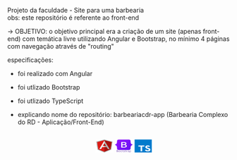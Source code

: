 Projeto da faculdade - Site para uma barbearia <br>
obs: este repositório é referente ao front-end

-> OBJETIVO: o objetivo principal era a criação de um site (apenas front-end) com temática livre utilizando Angular e Bootstrap, no mínimo 4 páginas com navegação através de "routing"

especificações:
- foi realizado com Angular
- foi utlizado Bootstrap
- foi utlizado TypeScript
- explicando nome do repositório: barbeariacdr-app (Barbearia Complexo do RD - Aplicação/Front-End)

  <div style="display: inline_block; padding: 0 auto" align="center"><br>
  <img align="center" alt="Angular" height="30" width="40" href="#" src="https://raw.githubusercontent.com/devicons/devicon/1119b9f84c0290e0f0b38982099a2bd027a48bf1/icons/angularjs/angularjs-original.svg">
  <img align="center" alt="Bootstrap" height="30" width="40" href="#" src="https://raw.githubusercontent.com/devicons/devicon/1119b9f84c0290e0f0b38982099a2bd027a48bf1/icons/bootstrap/bootstrap-original-wordmark.svg">
  <img align="center" alt="TypeScript" height="30" width="40" href="#" src="https://raw.githubusercontent.com/devicons/devicon/1119b9f84c0290e0f0b38982099a2bd027a48bf1/icons/typescript/typescript-original.svg">
  </div>
